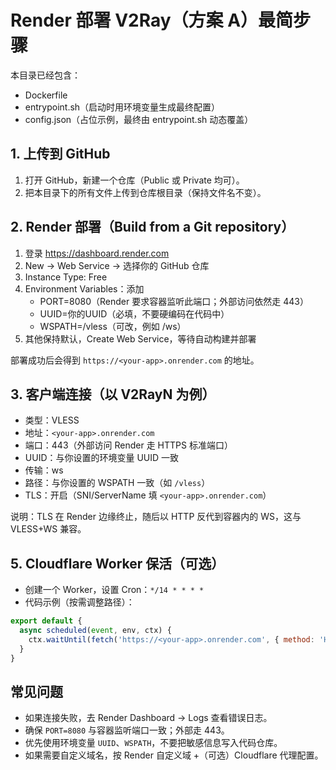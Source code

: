 # Render 部署 V2Ray（方案 A）最简步骤

本目录已经包含：
- Dockerfile
- entrypoint.sh（启动时用环境变量生成最终配置）
- config.json（占位示例，最终由 entrypoint.sh 动态覆盖）

## 1. 上传到 GitHub
1) 打开 GitHub，新建一个仓库（Public 或 Private 均可）。
2) 把本目录下的所有文件上传到仓库根目录（保持文件名不变）。

## 2. Render 部署（Build from a Git repository）
1) 登录 https://dashboard.render.com
2) New → Web Service → 选择你的 GitHub 仓库
3) Instance Type: Free
4) Environment Variables：添加
   - PORT=8080（Render 要求容器监听此端口；外部访问依然走 443）
   - UUID=你的UUID（必填，不要硬编码在代码中）
   - WSPATH=/vless（可改，例如 /ws）
5) 其他保持默认，Create Web Service，等待自动构建并部署

部署成功后会得到 `https://<your-app>.onrender.com` 的地址。

## 3. 客户端连接（以 V2RayN 为例）
- 类型：VLESS
- 地址：`<your-app>.onrender.com`
- 端口：443（外部访问 Render 走 HTTPS 标准端口）
- UUID：与你设置的环境变量 UUID 一致
- 传输：ws
- 路径：与你设置的 WSPATH 一致（如 `/vless`）
- TLS：开启（SNI/ServerName 填 `<your-app>.onrender.com`）

说明：TLS 在 Render 边缘终止，随后以 HTTP 反代到容器内的 WS，这与 VLESS+WS 兼容。

## 5. Cloudflare Worker 保活（可选）
- 创建一个 Worker，设置 Cron：`*/14 * * * *`
- 代码示例（按需调整路径）：
```js
export default {
  async scheduled(event, env, ctx) {
    ctx.waitUntil(fetch('https://<your-app>.onrender.com', { method: 'HEAD' }));
  }
}
```

## 常见问题
- 如果连接失败，去 Render Dashboard → Logs 查看错误日志。
- 确保 `PORT=8080` 与容器监听端口一致；外部走 443。
- 优先使用环境变量 `UUID`、`WSPATH`，不要把敏感信息写入代码仓库。
- 如果需要自定义域名，按 Render 自定义域 +（可选）Cloudflare 代理配置。
